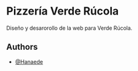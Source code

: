 
# Pizzería Verde Rúcola
Diseño y desarorollo de la web para Verde Rúcola.

## Authors

- [@Hanaede](https://www.github.com/Hanaede)



